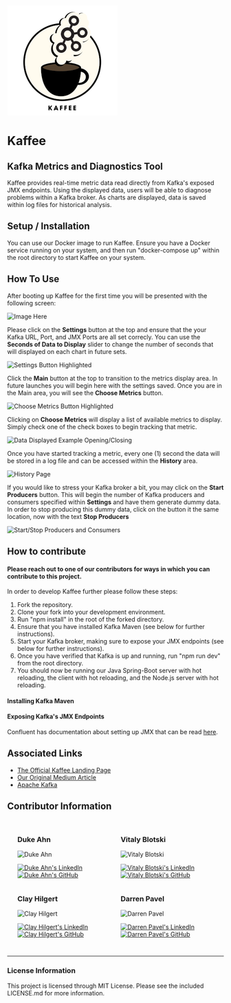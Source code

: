 ![Kaffee Logo](/src/assets/readme/logo256.png)

# Kaffee

## Kafka Metrics and Diagnostics Tool

Kaffee provides real-time metric data read directly from Kafka's exposed JMX endpoints.
Using the displayed data, users will be able to diagnose problems within a Kafka broker.
As charts are displayed, data is saved within log files for historical analysis.

## Setup / Installation

You can use our Docker image to run Kaffee. Ensure you have a Docker service running on your system, and then run "docker-compose up" within the root directory to start Kaffee on your system.

## How To Use

After booting up Kaffee for the first time you will be presented with the following screen:

![Image Here](image.link)

Please click on the **Settings** button at the top and ensure that the your Kafka URL, Port, and JMX Ports are all set correcly. You can use the **Seconds of Data to Display** slider to change the number of seconds that will displayed on each chart in future sets.

![Settings Button Highlighted](image.link)

Click the **Main** button at the top to transition to the metrics display area. In future launches you will begin here with the settings saved. Once you are in the Main area, you will see the **Choose Metrics** button.

![Choose Metrics Button Highlighted](image.link)

Clicking on **Choose Metrics** will display a list of available metrics to display. Simply check one of the check boxes to begin tracking that metric.

![Data Displayed Example Opening/Closing](image.link)

Once you have started tracking a metric, every one (1) second the data will be stored in a log file and can be accessed within the **History** area.

![History Page](image.link)

If you would like to stress your Kafka broker a bit, you may click on the **Start Producers** button. This will begin the number of Kafka producers and consumers specified within **Settings** and have them generate dummy data. In order to stop producing this dummy data, click on the button it the same location, now with the text **Stop Producers**

![Start/Stop Producers and Consumers](image.link)

## How to contribute

#### Please reach out to one of our contributors for ways in which you can contribute to this project.

In order to develop Kaffee further please follow these steps:

1. Fork the repository.
2. Clone your fork into your development environment.
3. Run "npm install" in the root of the forked directory.
4. Ensure that you have installed Kafka Maven (see below for further instructions).
5. Start your Kafka broker, making sure to expose your JMX endpoints (see below for further instructions).
6. Once you have verified that Kafka is up and running, run "npm run dev" from the root directory.
7. You should now be running our Java Spring-Boot server with hot reloading, the client with hot reloading, and the Node.js server with hot reloading.

#### Installing Kafka Maven

#### Exposing Kafka's JMX Endpoints

Confluent has documentation about setting up JMX that can be read [here](https://docs.confluent.io/platform/current/installation/docker/operations/monitoring.html#use-jmx-monitor-docker-deployments).

## Associated Links

- [The Official Kaffee Landing Page](http://firebase.here/)
- [Our Original Medium Article](http://medium.article.here/)
- [Apache Kafka](https://kafka.apache.org/)

## Contributor Information

<ul style="list-style: none; display: inline-grid; grid-template-columns: 1fr 1fr;">
  <li>
    <h3>Duke Ahn</h3>
    <img src="profile.png" alt="Duke Ahn">
    <p>
    <a href="http://linkedin.com/"><img src="linkedinlogo.png" alt="Duke Ahn's LinkedIn" /></a>
    <a href="http://github.com/"><img src="githublogo.png" alt="Duke Ahn's GitHub" /></a>
    </p>
  </li>
  <li>
    <h3>Vitaly Blotski</h3>
    <img src="profile.png" alt="Vitaly Blotski">
    <p>
    <a href="http://linkedin.com/"><img src="linkedinlogo.png" alt="Vitaly Blotski's LinkedIn" /></a>
    <a href="http://github.com/"><img src="githublogo.png" alt="Vitaly Blotski's GitHub" /></a>
    </p>
  </li>
  <li>
    <h3>Clay Hilgert</h3>
    <img src="profile.png" alt="Clay Hilgert">
    <p>
    <a href="http://linkedin.com/"><img src="linkedinlogo.png" alt="Clay Hilgert's LinkedIn" /></a>
    <a href="http://github.com/"><img src="githublogo.png" alt="Clay Hilgert's GitHub" /></a>
    </p>
  </li>
  <li>
    <h3>Darren Pavel</h3>
    <img src="profile.png" alt="Darren Pavel">
    <p>
    <a href="http://linkedin.com/"><img src="linkedinlogo.png" alt="Darren Pavel's LinkedIn" /></a>
    <a href="http://github.com/"><img src="githublogo.png" alt="Darren Pavel's GitHub" /></a>
    </p>
  </li>
</ul>

---

### License Information

This project is licensed through MIT License. Please see the included LICENSE.md for more information.
